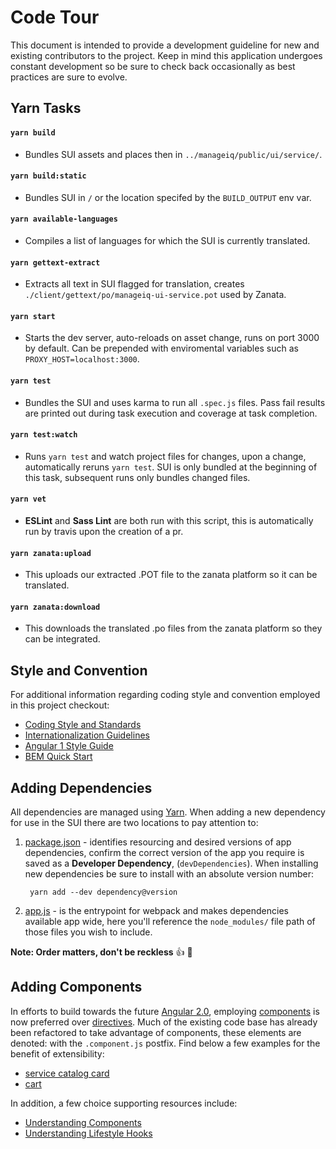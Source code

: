 # Code Tour
This document is intended to provide a development guideline for new and existing contributors to the project.
Keep in mind this application undergoes constant development so be sure to check back occasionally as best practices are sure to evolve.

## Yarn Tasks 
#### `yarn build`
- Bundles SUI assets and places then in `../manageiq/public/ui/service/`.

#### `yarn build:static`
- Bundles SUI in `/` or the location specifed by the `BUILD_OUTPUT` env var.

#### `yarn available-languages`
- Compiles a list of languages for which the SUI is currently translated. 

#### `yarn gettext-extract`
- Extracts all text in SUI flagged for translation, creates `./client/gettext/po/manageiq-ui-service.pot` used by Zanata.

#### `yarn start`
- Starts the dev server, auto-reloads on asset change, runs on port 3000 by default.  Can be prepended with enviromental
variables such as `PROXY_HOST=localhost:3000`.

#### `yarn test`
- Bundles the SUI and uses karma to run all `.spec.js` files.  Pass fail results are printed out during task execution and coverage at task completion.

#### `yarn test:watch`
- Runs `yarn test` and watch project files for changes, upon a change, automatically reruns `yarn test`. 
SUI is only bundled at the beginning of this task, subsequent runs only bundles changed files.

#### `yarn vet`
- **ESLint** and **Sass Lint** are both run with this script, this is automatically run by travis upon the creation of a pr.

#### `yarn zanata:upload`
- This uploads our extracted .POT file to the zanata platform so it can be translated.

#### `yarn zanata:download`
- This downloads the translated .po files from the zanata platform so they can be integrated.

## Style and Convention
For additional information regarding coding style and convention employed in this project checkout:

* [Coding Style and Standards](https://github.com/ManageIQ/manageiq/issues/8781)
* [Internationalization Guidelines](https://github.com/ManageIQ/guides/blob/master/i18n.md)
* [Angular 1 Style Guide](https://github.com/johnpapa/angular-styleguide/blob/master/a1/README.md)
* [BEM Quick Start](https://en.bem.info/methodology/quick-start/)

## Adding Dependencies
All dependencies are managed using [Yarn](https://github.com/yarnpkg/yarn).
When adding a new dependency for use in the SUI there are two locations to pay attention to:

1. [package.json](package.json) - identifies resourcing and desired versions of app dependencies, confirm the correct version of the app you require is saved as a **Developer Dependency**, (`devDependencies`). When installing new dependencies be sure to install with an absolute version number:

        yarn add --dev dependency@version

2. [app.js](client/app.js) - is the entrypoint for webpack and makes dependencies available app wide, here you'll reference the `node_modules/` file path of those files you wish to include.

 **Note: Order matters, don't be reckless** :+1: :taco:

## Adding Components
In efforts to build towards the future [Angular 2.0](https://angular.io/docs/ts/latest/guide/style-guide.html),
employing [components](https://docs.angularjs.org/guide/component) is now preferred over [directives](https://docs.angularjs.org/guide/directive).
Much of the existing code base has already been refactored to take advantage of components, these elements are denoted:
with the `.component.js` postfix. Find below a few examples for the benefit of extensibility:

* [service catalog card](../client/app/shared/ss-card/ss-card.component.js)
* [cart](../client/app/components/shopping-cart/shopping-cart.component.js)

In addition, a few choice supporting resources include:

* [Understanding Components](https://docs.angularjs.org/guide/component)
* [Understanding Lifestyle Hooks](https://toddmotto.com/angular-1-5-lifecycle-hooks)
